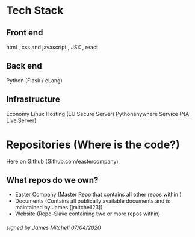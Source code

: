 # Tech Stack
## Front end
html , css and javascript , JSX , react 
## Back end 
Python (Flask / eLang)
## Infrastructure
Economy Linux Hosting (EU Secure Server)
Pythonanywhere Service (NA Live Server)
# Repositories (Where is the code?)
Here on Github (Github.com/eastercompany)
## What repos do we own?
* Easter Company 
   (Master Repo that contains all other repos within )
* Documents 
   (Contains all publically available documents and is maintained by James [jmitchell23])
* Website
   (Repo-Slave containing two or more repos within)
###### signed by James Mitchell 07/04/2020

   
